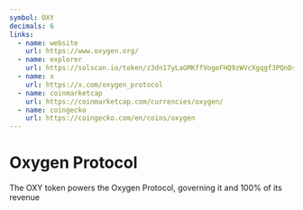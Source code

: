 ```yaml
---
symbol: OXY
decimals: 6
links:
  - name: website
    url: https://www.oxygen.org/
  - name: explorer
    url: https://solscan.io/token/z3dn17yLaGMKffVogeFHQ9zWVcXgqgf3PQnDsNs2g6M
  - name: x
    url: https://x.com/oxygen_protocol
  - name: coinmarketcap
    url: https://coinmarketcap.com/currencies/oxygen/
  - name: coingecko
    url: https://coingecko.com/en/coins/oxygen
---
```


# Oxygen Protocol

The OXY token powers the Oxygen Protocol, governing it and 100% of its revenue
